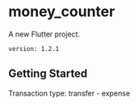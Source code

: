 # money_counter

A new Flutter project.
    
    version: 1.2.1
    
## Getting Started

Transaction type: transfer - expense